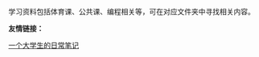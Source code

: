 学习资料包括体育课、公共课、编程相关等，可在对应文件夹中寻找相关内容。

**友情链接：**

[一个大学生的日常笔记](https://www.zhihu.com/column/c_119426147)
